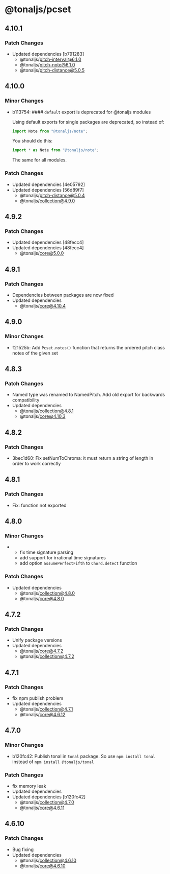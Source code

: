 # @tonaljs/pcset

## 4.10.1

### Patch Changes

- Updated dependencies [b791283]
  - @tonaljs/pitch-interval@6.1.0
  - @tonaljs/pitch-note@6.1.0
  - @tonaljs/pitch-distance@5.0.5

## 4.10.0

### Minor Changes

- b113754: #### `default` export is deprecated for @tonaljs modules

  Using default exports for single packages are deprecated, so instead of:

  ```js
  import Note from "@tonaljs/note";
  ```

  You should do this:

  ```js
  import * as Note from "@tonaljs/note";
  ```

  The same for all modules.

### Patch Changes

- Updated dependencies [4e05792]
- Updated dependencies [56d89f7]
  - @tonaljs/pitch-distance@5.0.4
  - @tonaljs/collection@4.9.0

## 4.9.2

### Patch Changes

- Updated dependencies [48fecc4]
- Updated dependencies [48fecc4]
  - @tonaljs/core@5.0.0

## 4.9.1

### Patch Changes

- Dependencies between packages are now fixed
- Updated dependencies
  - @tonaljs/core@4.10.4

## 4.9.0

### Minor Changes

- f21525b: Add `Pcset.notes()` function that returns the ordered pitch class notes of the given set

## 4.8.3

### Patch Changes

- Named type was renamed to NamedPitch. Add old export for backwards compatibility
- Updated dependencies
  - @tonaljs/collection@4.8.1
  - @tonaljs/core@4.10.3

## 4.8.2

### Patch Changes

- 3bec1d60: Fix setNumToChroma: it must return a string of length in order to work correctly

## 4.8.1

### Patch Changes

- Fix: function not exported

## 4.8.0

### Minor Changes

- - fix time signature parsing
  - add support for irrational time signatures
  - add option `assumePerfectFifth` to `Chord.detect` function

### Patch Changes

- Updated dependencies
  - @tonaljs/collection@4.8.0
  - @tonaljs/core@4.8.0

## 4.7.2

### Patch Changes

- Unify package versions
- Updated dependencies
  - @tonaljs/core@4.7.2
  - @tonaljs/collection@4.7.2

## 4.7.1

### Patch Changes

- fix npm publish problem
- Updated dependencies
  - @tonaljs/collection@4.7.1
  - @tonaljs/core@4.6.12

## 4.7.0

### Minor Changes

- b120fc42: Publish tonal in `tonal` package. So use `npm install tonal` instead of `npm install @tonaljs/tonal`

### Patch Changes

- fix memory leak
- Updated dependencies
- Updated dependencies [b120fc42]
  - @tonaljs/collection@4.7.0
  - @tonaljs/core@4.6.11

## 4.6.10

### Patch Changes

- Bug fixing
- Updated dependencies
  - @tonaljs/collection@4.6.10
  - @tonaljs/core@4.6.10

